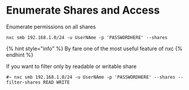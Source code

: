 # Enumerate Shares and Access

Enumerate permissions on all shares

```
nxc smb 192.168.1.0/24 -u UserNAme -p 'PASSWORDHERE' --shares
```

{% hint style="info" %}
By fare one of the most useful feature of nxc
{% endhint %}

If you want to filter only by readable or writable share

```
#~ nxc smb 192.168.1.0/24 -u UserNAme -p 'PASSWORDHERE' --shares --filter-shares READ WRITE
```
